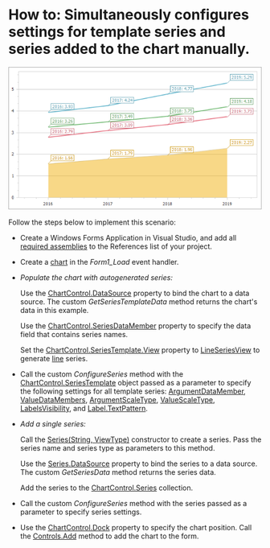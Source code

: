 # How to: Simultaneously configures settings for template series and series added to the chart manually. 


![](images/series-base.png)

Follow the steps below to implement this scenario:

* Create a Windows Forms Application in Visual Studio, and add all [required assemblies](https://docs.devexpress.com/WindowsForms/3160/controls-and-libraries/chart-control/additional-resources/deployment) to the References list of your project.

* Create a [chart](https://docs.devexpress.com/WindowsForms/8117/controls-and-libraries/chart-control) in the _Form1_Load_ event handler. 

* _Populate the chart with autogenerated series:_

     Use the [ChartControl.DataSource](https://docs.devexpress.com/WindowsForms/DevExpress.XtraCharts.ChartControl.DataSource) property to bind the chart to a data source. The custom _GetSeriesTemplateData_ method returns the chart's data in this example. 
     
     Use the [ChartControl.SeriesDataMember](https://docs.devexpress.com/WindowsForms/DevExpress.XtraCharts.ChartControl.SeriesDataMember) property to specify the data field that contains series names.

     Set the [ChartControl.SeriesTemplate.View](https://docs.devexpress.com/CoreLibraries/DevExpress.XtraCharts.SeriesBase.View) property to [LineSeriesView](https://docs.devexpress.com/CoreLibraries/DevExpress.XtraCharts.LineSeriesView) to generate [line](https://docs.devexpress.com/WindowsForms/2976/controls-and-libraries/chart-control/series-views/2d-series-views/point-and-line-series-views/line-chart) series.

* Call the custom _ConfigureSeries_ method with the [ChartControl.SeriesTemplate](https://docs.devexpress.com/WindowsForms/DevExpress.XtraCharts.ChartControl.SeriesTemplate) object passed as a parameter to specify the following settings for all template series: [ArgumentDataMember](https://docs.devexpress.com/CoreLibraries/DevExpress.XtraCharts.SeriesBase.ArgumentDataMember), [ValueDataMembers](https://docs.devexpress.com/CoreLibraries/DevExpress.XtraCharts.SeriesBase.ValueDataMembers), [ArgumentScaleType](https://docs.devexpress.com/CoreLibraries/DevExpress.XtraCharts.SeriesBase.ArgumentScaleType), [ValueScaleType](https://docs.devexpress.com/CoreLibraries/DevExpress.XtraCharts.SeriesBase.ValueScaleType), [LabelsVisibility](https://docs.devexpress.com/CoreLibraries/DevExpress.XtraCharts.SeriesBase.LabelsVisibility), and [Label.TextPattern](xref:DevExpress.XtraCharts.SeriesLabelBase.TextPattern).

*  _Add a single series:_

   Call the [Series(String, ViewType)](https://docs.devexpress.com/CoreLibraries/DevExpress.XtraCharts.Series.-ctor(System.String-DevExpress.XtraCharts.ViewType)) constructor to create a series. Pass the series name and series type as parameters to this method.

   Use the [Series.DataSource](https://docs.devexpress.com/CoreLibraries/DevExpress.XtraCharts.Series.DataSource) property to bind the series to a data source. The custom _GetSeriesData_ method returns the series data.

   Add the series to the [ChartControl.Series](https://docs.devexpress.com/WindowsForms/DevExpress.XtraCharts.ChartControl.Series) collection.

* Call the custom _ConfigureSeries_ method with the series passed as a parameter to specify series settings. 

* Use the [ChartControl.Dock](https://docs.microsoft.com/en-us/dotnet/api/system.windows.forms.control.dock) property to specify the chart position. Call the [Controls.Add](https://docs.microsoft.com/en-us/dotnet/api/system.windows.forms.control.controlcollection.add) method to add the chart to the form.
